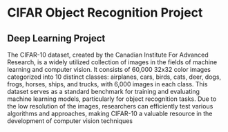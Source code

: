 # CIFAR Object Recognition Project
## Deep Learning Project

The CIFAR-10 dataset, created by the Canadian Institute For Advanced Research, is a widely utilized collection of images in the fields of machine learning and computer vision. It consists of 60,000 32x32 color images categorized into 10 distinct classes: airplanes, cars, birds, cats, deer, dogs, frogs, horses, ships, and trucks, with 6,000 images in each class. This dataset serves as a standard benchmark for training and evaluating machine learning models, particularly for object recognition tasks. Due to the low resolution of the images, researchers can efficiently test various algorithms and approaches, making CIFAR-10 a valuable resource in the development of computer vision techniques

